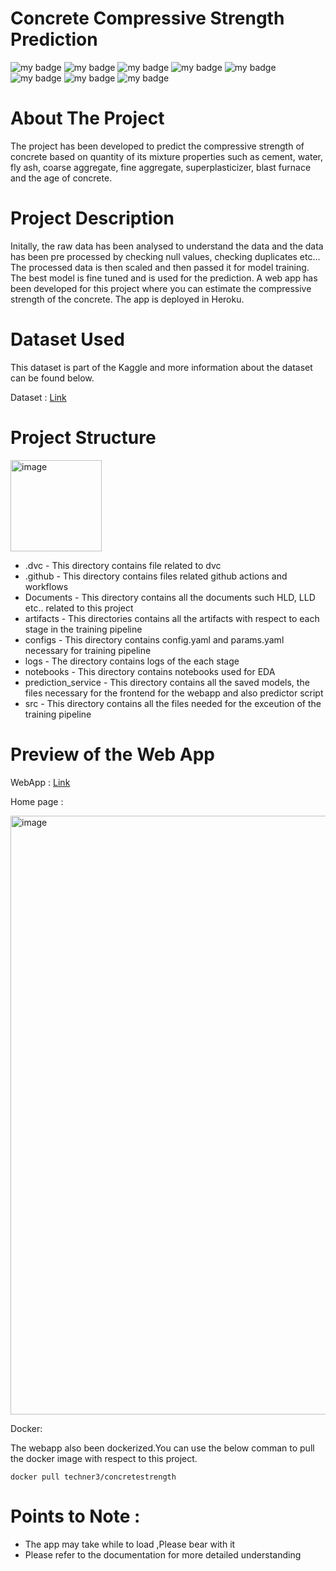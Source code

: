 # Concrete Compressive Strength Prediction

![my badge](https://img.shields.io/badge/Python-3-blue)
![my badge](https://img.shields.io/badge/Machine-Learning-brightgreen)
![my badge](https://img.shields.io/badge/Flask-App-green)
![my badge](https://img.shields.io/badge/Py-Caret-yellowgreen)
![my badge](https://img.shields.io/badge/AI-OPS-orange)
![my badge](https://img.shields.io/badge/-Heroku-purple)
![my badge](https://img.shields.io/badge/-GIT-green)
![my badge](https://img.shields.io/badge/-DVC-darkblue)

# About The Project

The project has been developed to predict the compressive strength of concrete based on quantity of its mixture properties such as cement, water, fly ash, coarse aggregate, fine aggregate, superplasticizer, blast furnace and the age of concrete.

# Project Description 

Initally, the raw data has been analysed to understand the data and the data has been pre processed by checking null values, checking duplicates etc... The processed data is then scaled and then passed it for model training. The best model is fine tuned and is used for the prediction. A web app has been developed for this project where you can estimate the compressive strength of the concrete. The app is deployed in Heroku.

# Dataset Used

This dataset is part of the Kaggle and more information about the dataset can be found below.

Dataset : [Link](https://www.kaggle.com/datasets/elikplim/concrete-compressive-strength-data-set)

# Project Structure

<img width="146" alt="image" src="https://user-images.githubusercontent.com/58848985/188082159-4d6c7ad1-d8e5-4d61-99c0-0cec3dcdda0f.png">

* .dvc - This directory contains file related to dvc
* .github - This directory contains files related github actions and workflows
* Documents - This directory contains all the documents such HLD, LLD etc.. related to this project
* artifacts - This directories contains all the artifacts with respect to each stage in the training pipeline
* configs - This directory contains config.yaml and params.yaml necessary for training pipeline
* logs - The directory contains logs of the each stage
* notebooks - This directory contains notebooks used for EDA 
* prediction_service - This directory contains all the saved models, the files necessary for the frontend for the webapp and also predictor script
* src - This directory contains all the files needed for the exceution of the training pipeline

# Preview of the Web App

WebApp : [Link](https://concretestrength33.herokuapp.com/)

Home page :

<img width="958" alt="image" src="https://user-images.githubusercontent.com/58848985/188081955-72f12fd4-9d36-4f8c-a19f-e52f0d7db732.png">

Docker:

The webapp also been dockerized.You can use the below comman to pull the docker image with respect to this project.

```docker pull techner3/concretestrength```

# Points to Note : 

* The app may take while to load ,Please bear with it 
* Please refer to the documentation for more detailed understanding 
